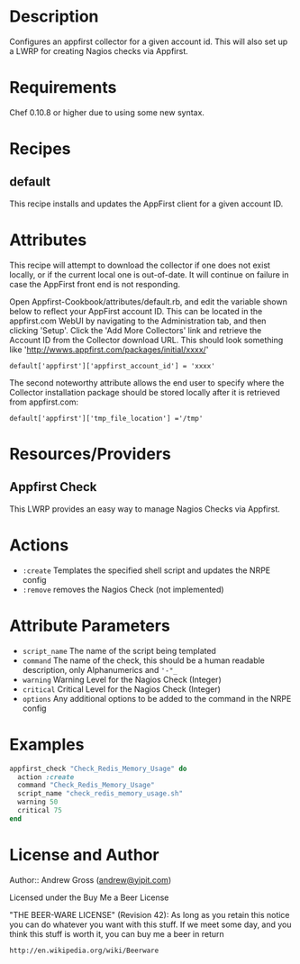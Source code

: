 Description
===========

Configures an appfirst collector for a given account id.  This will also set up a LWRP for creating Nagios checks via Appfirst.


Requirements
============

Chef 0.10.8 or higher due to using some new syntax.

Recipes
=======

default
-------

This recipe installs and updates the AppFirst client for a given account ID.

Attributes
==========

This recipe will attempt to download the collector if one does not exist locally, or if the current local one is out-of-date.  It will continue 
on failure in case the AppFirst front end is not responding.

Open Appfirst-Cookbook/attributes/default.rb, and edit the variable shown below to reflect your AppFirst account ID.  This can be located in
the appfirst.com WebUI by navigating to the Administration tab, and then clicking 'Setup'.  Click the 'Add More Collectors' link and retrieve the
Account ID from the Collector download URL.  This should look something like  'http://wwws.appfirst.com/packages/initial/xxxx/'

`default['appfirst']['appfirst_account_id'] = 'xxxx'`

The second noteworthy attribute allows the end user to specify where the
Collector installation package should be stored locally after it is
retrieved from appfirst.com:

`default['appfirst']['tmp_file_location'] ='/tmp'`

Resources/Providers
===================

Appfirst Check
--------------

This LWRP provides an easy way to manage Nagios Checks via Appfirst.

# Actions

- `:create` Templates the specified shell script and updates the NRPE config
- `:remove` removes the Nagios Check (not implemented)

# Attribute Parameters

- `script_name` The name of the script being templated
- `command` The name of the check, this should be a human readable description, only Alphanumerics and `'-"_`
- `warning` Warning Level for the Nagios Check (Integer)
- `critical` Critical Level for the Nagios Check (Integer)
- `options` Any additional options to be added to the command in the NRPE config

# Examples

```ruby
appfirst_check "Check_Redis_Memory_Usage" do
  action :create
  command "Check_Redis_Memory_Usage"
  script_name "check_redis_memory_usage.sh"
  warning 50
  critical 75
end
```

License and Author
==================

Author:: Andrew Gross (<andrew@yipit.com>)

Licensed under the Buy Me a Beer License


"THE BEER-WARE LICENSE" (Revision 42):
As long as you retain this notice you
can do whatever you want with this stuff. If we meet some day, and you think
this stuff is worth it, you can buy me a beer in return

    http://en.wikipedia.org/wiki/Beerware
